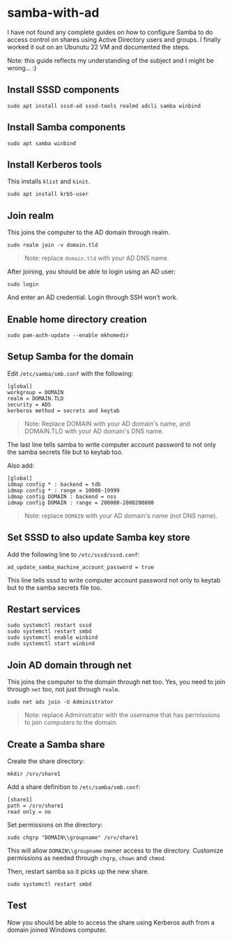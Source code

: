 # samba-with-ad

I have not found any complete guides on how to configure Samba to do access control on shares using Active Directory users and groups. I finally worked it out on an Ubunutu 22 VM and documented the steps.

Note: this guide reflects my understanding of the subject and I might be wrong... :)

## Install SSSD components

```
sudo apt install sssd-ad sssd-tools realmd adcli samba winbind
```

## Install Samba components

```
sudo apt samba winbind
```

## Install Kerberos tools

This installs `klist` and `kinit`.

```
sudo apt install krb5-user
```

## Join realm

This joins the computer to the AD domain through realm.

```
sudo realm join -v domain.tld
```
> Note: replace `domain.tld` with your AD DNS name.

After joining, you should be able to login using an AD user:

```
sudo login
```
And enter an AD credential. Login through SSH won't work.

## Enable home directory creation

```
sudo pam-auth-update --enable mkhomedir
```

## Setup Samba for the domain

Edit `/etc/samba/smb.conf` with the following:

```
[global]
workgroup = DOMAIN
realm = DOMAIN.TLD
security = ADS
kerberos method = secrets and keytab
```
> Note: Replace DOMAIN with your AD domain's name, and DOMAIN.TLD with your AD domain's DNS name.

The last line tells samba to write computer account password to not only the samba secrets file but to keytab too.

Also add:

```
[global]
idmap config * : backend = tdb
idmap config * : range = 10000-19999
idmap config DOMAIN : backend = nss
idmap config DOMAIN : range = 200000-2000200000
```
> Note: replace `DOMAIN` with your AD domain's name (not DNS name).

## Set SSSD to also update Samba key store

Add the following line to `/etc/sssd/sssd.conf`:
```
ad_update_samba_machine_account_password = true
```
This line tells sssd to write computer account password not only to keytab but to the samba secrets file too.

## Restart services
```
sudo systemctl restart sssd
sudo systemctl restart smbd
sudo systemctl enable winbind
sudo systemctl start winbind
```

## Join AD domain through net

This joins the computer to the domain through net too. Yes, you need to join through `net` too, not just through `realm`.

```
sudo net ads join -U Administrator
```
> Note: replace Administrator with the username that has permissions to join computers to the domain.

## Create a Samba share

Create the share directory:

```
mkdir /srv/share1
```

Add a share definition to `/etc/samba/smb.conf`:
```
[share1]
path = /srv/share1
read only = no
```

Set permissions on the directory:
```
sudo chgrp "DOMAIN\\groupname" /srv/share1
```
This will allow `DOMAIN\\groupname` owner access to the directory. Customize permissions as needed through `chgrp`, `chown` and `chmod`.

Then, restart samba so it picks up the new share.
```
sudo systemctl restart smbd
```

## Test

Now you should be able to access the share using Kerberos auth from a domain joined Windows computer.
